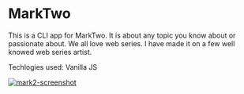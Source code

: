 # MarkTwo
 
This is a CLI app for MarkTwo. It is about any topic you know about or passionate about. We all love web series. I have made it on a few well knowed web series artist. 

Techlogies used: Vanilla JS

<a href="https://postimg.cc/LJkTVf0z" target="_blank"><img src="https://i.postimg.cc/2SMKr7QX/mark2-screenshot.png" alt="mark2-screenshot"/></a><br/><br/> 
